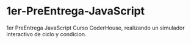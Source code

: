# 1er-PreEntrega-JavaScript
1er PreEntrega JavaScript Curso CoderHouse, realizando un simulador interactivo de ciclo y condicion.

